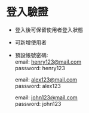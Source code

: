 # 登入驗證

- 登入後可保留使用者登入狀態
- 可新增使用者
- 預設帳號密碼:  
  email: henry123@mail.com  
  password: henry123  

  email: alex123@mail.com  
  password: alex123  

  email: john123@mail.com  
  password: john123  
